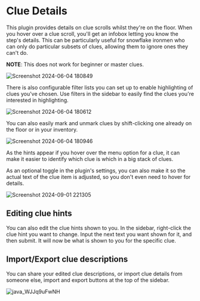 # Clue Details

This plugin provides details on clue scrolls whilst they're on the floor. When you hover over a clue scroll, you'll get an infobox letting you know the step's details. This can be particularly useful for snowflake ironmen who can only do particular subsets of clues, allowing them to ignore ones they can't do.

**NOTE**: This does not work for beginner or master clues.

![Screenshot 2024-06-04 180849](https://github.com/Zoinkwiz/clue-regions/assets/29153234/4a470836-cff4-4ce7-93f1-060ba4a3a8d7)


There is also configurable filter lists you can set up to enable highlighting of clues you've chosen. Use filters in the sidebar to easily find the clues you're interested in highlighting.

![Screenshot 2024-06-04 180612](https://github.com/Zoinkwiz/clue-regions/assets/29153234/d08ee01a-d8c0-4baf-9054-6fc9173af6cd)

You can also easily mark and unmark clues by shift-clicking one already on the floor or in your inventory.

![Screenshot 2024-06-04 180946](https://github.com/Zoinkwiz/clue-regions/assets/29153234/4e1d5fc9-33ac-4558-94bf-ca3beae1d0a2)

As the hints appear if you hover over the menu option for a clue, it can make it easier to identify which clue is which in a big stack of clues.

As an optional toggle in the plugin's settings, you can also make it so the actual text of the clue item is adjusted, so you don't even need to hover for details.

![Screenshot 2024-09-01 221305](https://github.com/user-attachments/assets/72685ba5-f441-4cac-b18c-6cc0ddf42d98)

## Editing clue hints

You can also edit the clue hints shown to you. In the sidebar, right-click the clue hint you want to change. Input the next text you want shown for it, and then submit. It will now be what is shown to you for the specific clue.

## Import/Export clue descriptions

You can share your edited clue descriptions, or import clue details from someone else, import and export buttons at the top of the sidebar.

![java_WJJq9uFwNH](https://github.com/user-attachments/assets/504a4bb8-a0dc-429d-be3d-1684e663a264)

